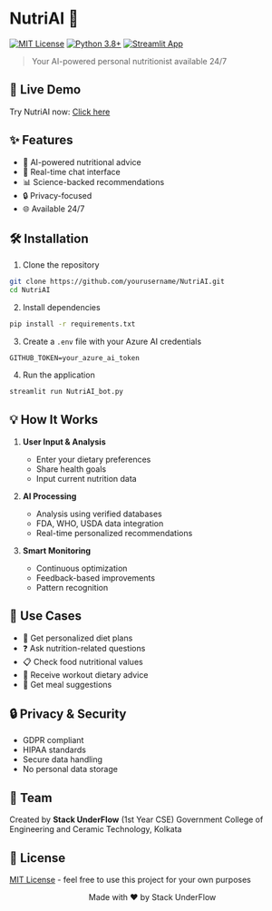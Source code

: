 # NutriAI 🥗

[![MIT License](https://img.shields.io/badge/License-MIT-green.svg)](https://choosealicense.com/licenses/mit/)
[![Python 3.8+](https://img.shields.io/badge/python-3.8+-blue.svg)](https://www.python.org/downloads/)
[![Streamlit App](https://static.streamlit.io/badges/streamlit_badge_black_white.svg)](https://nutriai-jbux.onrender.com)

> Your AI-powered personal nutritionist available 24/7

## 🚀 Live Demo
Try NutriAI now: [Click here](https://nutriai-ru7v.onrender.com/)

## ✨ Features

- 🤖 AI-powered nutritional advice
- 💬 Real-time chat interface
- 📊 Science-backed recommendations
- 🔒 Privacy-focused
- 🌐 Available 24/7

## 🛠️ Installation

1. Clone the repository
```bash
git clone https://github.com/yourusername/NutriAI.git
cd NutriAI
```

2. Install dependencies
```bash
pip install -r requirements.txt
```

3. Create a `.env` file with your Azure AI credentials
```env
GITHUB_TOKEN=your_azure_ai_token
```

4. Run the application
```bash
streamlit run NutriAI_bot.py
```

## 💡 How It Works

1. **User Input & Analysis**
   - Enter your dietary preferences
   - Share health goals
   - Input current nutrition data

2. **AI Processing**
   - Analysis using verified databases
   - FDA, WHO, USDA data integration
   - Real-time personalized recommendations

3. **Smart Monitoring**
   - Continuous optimization
   - Feedback-based improvements
   - Pattern recognition

## 🎯 Use Cases

- 🍎 Get personalized diet plans
- ❓ Ask nutrition-related questions
- 📋 Check food nutritional values
- 💪 Receive workout dietary advice
- 🥗 Get meal suggestions

## 🔒 Privacy & Security

- GDPR compliant
- HIPAA standards
- Secure data handling
- No personal data storage

## 👥 Team

Created by **Stack UnderFlow** (1st Year CSE)
Government College of Engineering and Ceramic Technology, Kolkata

## 📝 License

[MIT License](LICENSE) - feel free to use this project for your own purposes

<p align="center">
  Made with ❤️ by Stack UnderFlow
</p>
